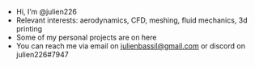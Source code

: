 - Hi, I’m @julien226
- Relevant interests: aerodynamics, CFD, meshing, fluid mechanics, 3d printing
- Some of my personal projects are on here
- You can reach me via email on julienbassil@gmail.com or discord on julien226#7947

<!---
julien226/julien226 is a ✨ special ✨ repository because its `README.md` (this file) appears on your GitHub profile.
You can click the Preview link to take a look at your changes.
--->
